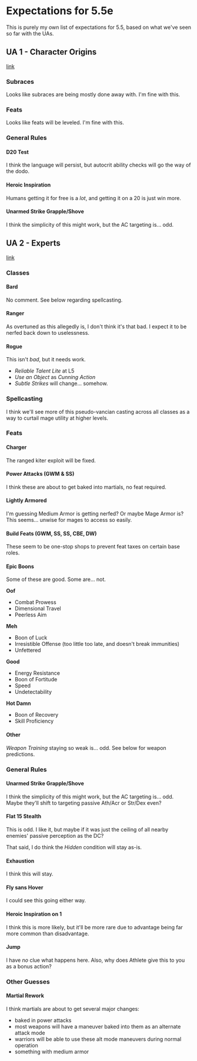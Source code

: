 # Expectations for 5.5e

This is purely my own list of expectations for 5.5, based on what we've seen so far with the UAs.

## UA 1 - Character Origins

[link](https://media.dndbeyond.com/compendium-images/one-dnd/character-origins/CSWCVV0M4B6vX6E1/UA2022-CharacterOrigins.pdf)

### Subraces

Looks like subraces are being mostly done away with. I'm fine with this.

### Feats

Looks like feats will be leveled. I'm fine with this.

### General Rules

#### **D20 Test**

I think the language will persist, but autocrit ability checks will go the way of the dodo.

#### **Heroic Inspiration**

Humans getting it for free is a _lot_, and getting it on a 20 is just win more.

#### **Unarmed Strike Grapple/Shove**

I think the simplicity of this might work, but the AC targeting is... odd.

## UA 2 - Experts

[link](https://media.dndbeyond.com/compendium-images/one-dnd/expert-classes/kpx0MvyfBGHe0XKk/UA2022-Expert-Classes.pdf?icid_source=house-ads&icid_medium=crosspromo&icid_campaign=playtest2)

### Classes

#### **Bard**

No comment. See below regarding spellcasting.

#### **Ranger**

As overtuned as this allegedly is, I don't think it's that bad. I expect it to be nerfed back down to uselessness.

#### **Rogue**

This isn't _bad_, but it needs work.

- _Reliable Talent Lite_ at L5
- _Use an Object_ as _Cunning Action_
- _Subtle Strikes_ will change... somehow.

### Spellcasting

I think we'll see more of this pseudo-vancian casting across all classes as a way to curtail mage utility at higher levels.

### Feats

#### **Charger**

The ranged kiter exploit will be fixed.

#### **Power Attacks** (GWM & SS)

I think these are about to get baked into martials, no feat required.

#### **Lightly Armored**

I'm guessing Medium Armor is getting nerfed? Or maybe Mage Armor is? This seems... unwise for mages to access so easily.

#### **Build Feats** (GWM, SS, SS, CBE, DW)

These seem to be one-stop shops to prevent feat taxes on certain base roles.

#### **Epic Boons**

Some of these are good. Some are... not.

**Oof**

- Combat Prowess
- Dimensional Travel
- Peerless Aim

**Meh**

- Boon of Luck
- Irresistible Offense (too little too late, and doesn't break immunities)
- Unfettered

**Good**

- Energy Resistance
- Boon of Fortitude
- Speed
- Undetectability

**Hot Damn**

- Boon of Recovery
- Skill Proficiency

#### **Other**

_Weapon Training_ staying so weak is... odd. See below for weapon predictions.

### General Rules

#### **Unarmed Strike Grapple/Shove**

I think the simplicity of this might work, but the AC targeting is... odd. Maybe they'll shift to targeting passive Ath/Acr or Str/Dex even?

#### **Flat 15 Stealth**

This is odd. I like it, but maybe if it was just the ceiling of all nearby enemies' passive perception as the DC?

That said, I do think the _Hidden_ condition will stay as-is.

#### **Exhaustion**

I think this will stay.

#### **Fly sans Hover**

I could see this going either way.

#### **Heroic Inspiration on 1**

I think this is more likely, but it'll be more rare due to advantage being far more common than disadvantage.

#### **Jump**

I have _no_ clue what happens here. Also, why does Athlete give this to you as a bonus action?

### Other Guesses

#### **Martial Rework**

I think martials are about to get several major changes:

- baked in power attacks
- most weapons will have a maneuver baked into them as an alternate attack mode
- warriors will be able to use these alt mode maneuvers during normal operation
- something with medium armor

